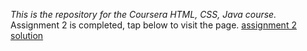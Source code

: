 *This is the repository for the Coursera HTML, CSS, Java course.*
Assignment 2 is completed, tap below to visit the page. 
[assignment 2 solution](https://elderwand19.github.io/coursera_webd_assign/module2-solutions/index.html)
